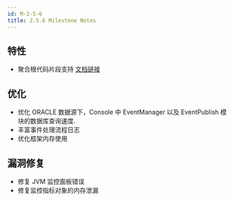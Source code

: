 ```yaml
---
id: M-2-5-6
title: 2.5.6 Milestone Notes
---
```


## 特性

- 聚合根代码片段支持 [文档链接](/docs/phoenix-core/phoenix-core-entity-aggregate#query-handler)

## 优化

- 优化 ORACLE 数据源下，Console 中 EventManager 以及 EventPublish 模块的数据库查询速度.
- 丰富事件处理流程日志
- 优化框架内存使用

## 漏洞修复

- 修复 JVM 监控面板错误
- 修复监控指标对象的内存泄漏